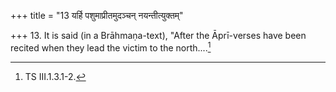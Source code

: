 +++
title = "13 यर्हि पशुमाप्रीतमुदञ्चन् नयन्तीत्युक्तम्"

+++
13. It is said (in a Brāhmaṇa-text), "After the Āprī-verses have been recited when they lead the victim to the north....[^1]  


[^1]: TS III.1.3.1-2.
